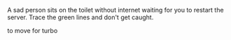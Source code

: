 A sad person sits on the toilet without internet waiting for you to restart the server.
Trace the green lines and don't get caught.

<ARROWS> to move
<SPACE> for turbo